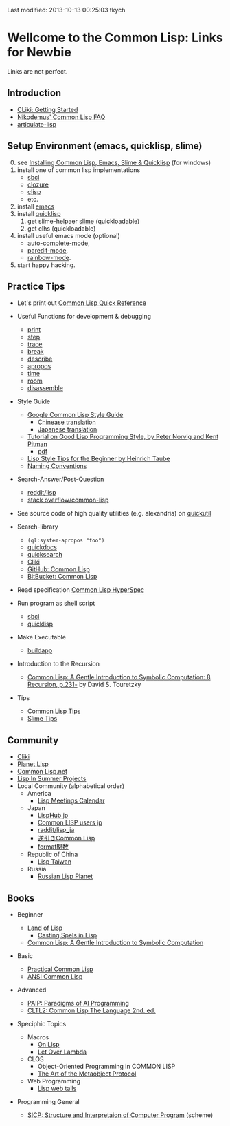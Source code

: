 Last modified: 2013-10-13 00:25:03 tkych


Wellcome to the Common Lisp: Links for Newbie
=============================================

Links are not perfect.


Introduction
------------

 - [CLiki: Getting Started](http://www.cliki.net/Getting%20Started)
 - [Nikodemus' Common Lisp FAQ](http://random-state.net/files/nikodemus-cl-faq.html)
 - [articulate-lisp](http://articulate-lisp.com/index.html)


Setup Environment (emacs, quicklisp, slime)
-------------------------------------------

 0. see [Installing Common Lisp, Emacs, Slime & Quicklisp](http://www.youtube.com/watch?v=VnWVu8VVDbI) (for windows)
 1. install one of common lisp implementations
    - [sbcl](http://www.sbcl.org/)
    - [clozure](http://www.clozure.com/index.html)
    - [clisp](http://www.clisp.org/)
    - etc.
 2. install [emacs](http://www.emacswiki.org/)
 3. install [quicklisp](http://www.quicklisp.org/)
    1. get slime-helpaer [slime](http://common-lisp.net/project/slime/) (quickloadable)
    2. get clhs (quickloadable)
 4. install useful emacs mode (optional)
    - [auto-complete-mode](https://github.com/auto-complete/auto-complete),
    - [paredit-mode](http://www.emacswiki.org/emacs/ParEdit),
    - [rainbow-mode](http://www.emacswiki.org/emacs/).
 5. start happy hacking.


Practice Tips
-------------

 - Let's print out [Common Lisp Quick Reference](http://clqr.boundp.org/)

 - Useful Functions for development & debugging
   - [print](http://www.lispworks.com/documentation/HyperSpec/Body/f_wr_pr.htm)
   - [step](http://www.lispworks.com/documentation/HyperSpec/Body/m_step.htm)
   - [trace](http://www.lispworks.com/documentation/HyperSpec/Body/m_tracec.htm)
   - [break](http://www.lispworks.com/documentation/HyperSpec/Body/f_break.htm)
   - [describe](http://www.lispworks.com/documentation/HyperSpec/Body/f_descri.htm)
   - [apropos](http://www.lispworks.com/documentation/HyperSpec/Body/f_apropo.htm)
   - [time](http://www.lispworks.com/documentation/HyperSpec/Body/m_time.htm)
   - [room](http://www.lispworks.com/documentation/HyperSpec/Body/f_room.htm)
   - [disassemble](http://www.lispworks.com/documentation/HyperSpec/Body/f_disass.htm)

 - Style Guide
   - [Google Common Lisp Style Guide](http://google-styleguide.googlecode.com/svn/trunk/lispguide.xml)
     - [Chinease translation](http://gclsg.lisp.tw/)
     - [Japanese translation](http://google-common-lisp-style-guide-ja.cddddr.org/)
   - [Tutorial on Good Lisp Programming Style, by Peter Norvig and Kent Pitman](http://norvig.com/luv-slides.ps)
     - [pdf](http://www.cs.umd.edu/~nau/cmsc421/norvig-lisp-style.pdf)
   - [Lisp Style Tips for the Beginner by Heinrich Taube](http://people.ace.ed.ac.uk/staff/medward2/class/moz/cm/doc/contrib/lispstyle.html)
   - [Naming Conventions](http://www.cliki.net/naming%20conventions)

 - Search-Answer/Post-Question
   - [reddit/lisp](http://www.reddit.com/r/lisp/)
   - [stack overflow/common-lisp](http://stackoverflow.com/questions/tagged/common-lisp)

 - See source code of high quality utilities (e.g. alexandria) on [quickutil](http://quickutil.org/)

 - Search-library
   - `(ql:system-apropos "foo")`
   - [quickdocs](http://quickdocs.org/)
   - [quicksearch](http://github.com/tkych/quicksearch)
   - [Cliki](http://cliki.net/)
   - [GitHub: Common Lisp](https://github.com/languages/Common%20Lisp)
   - [BitBucket: Common Lisp](https://bitbucket.org/repo/all?name=common+lisp)

 - Read specification [Common Lisp HyperSpec](http://www.lispworks.com/documentation/HyperSpec/Front/index.htm)

 - Run program as shell script
   - [sbcl](http://www.sbcl.org/manual/#Shebang-Scripts)
   - [quicklisp](http://stackoverflow.com/questions/9229526/how-to-use-quicklisp-when-cl-program-is-invoked-as-a-shell-script)

 - Make Executable
   - [buildapp](http://www.xach.com/lisp/buildapp/)

 - Introduction to the Recursion
   - [Common Lisp: A Gentle Introduction to Symbolic Computation: 8 Recursion, p.231-](http://www-cgi.cs.cmu.edu/afs/cs.cmu.edu/user/dst/www/LispBook/index.html) by David S. Touretzky

 - Tips
   - [Common Lisp Tips](http://lisptips.com/)
   - [Slime Tips](http://slime-tips.tumblr.com/)


Community
---------

 - [Cliki](http://cliki.net/)
 - [Planet Lisp](http://planet.lisp.org/)
 - [Common Lisp.net](http://common-lisp.net/)
 - [Lisp In Summer Projects](http://lispinsummerprojects.org/)
 - Local Community (alphabetical order)
   - America
     - [Lisp Meetings Calendar](http://planet.lisp.org/meetings/)
   - Japan
     - [LispHub.jp](http://lisphub.jp/)
     - [Common LISP users jp](http://cl.cddddr.org/)
     - [raddit/lisp_ja](http://www.reddit.com/r/lisp_ja/)
     - [逆引きCommon Lisp](http://tips.lisp-users.org/common-lisp/)
     - [format関数](http://super.para.media.kyoto-u.ac.jp/~tasuku/format-func.html)
   - Republic of China
     - [Lisp Taiwan](http://lisp.tw/)
   - Russia
     - [Russian Lisp Planet](http://lisper.ru/planet/)


Books
-----

- Beginner
  - [Land of Lisp](http://landoflisp.com/)
    - [Casting Spels in Lisp](http://www.lisperati.com/casting.html)
  - [Common Lisp: A Gentle Introduction to Symbolic Computation](http://www.cs.cmu.edu/~dst/LispBook/)

- Basic 
  - [Practical Common Lisp](http://www.gigamonkeys.com/book/)
  - [ANSI Common Lisp](http://www.paulgraham.com/acl.html)

- Advanced
  - [PAIP: Paradigms of AI Programming](http://norvig.com/paip.html)
  - [CLTL2: Common Lisp The Language 2nd. ed.](http://www.cs.cmu.edu/afs/cs.cmu.edu/project/ai-repository/ai/html/cltl/cltl2.html)

- Speciphic Topics
  - Macros
     - [On Lisp](http://www.paulgraham.com/onlisp.html)
     - [Let Over Lambda](http://letoverlambda.com/)
  - CLOS
     - Object-Oriented Programming in COMMON LISP
     - [The Art of the Metaobject Protocol](http://www.lisp.org/mop/)
  - Web Programming
     - [Lisp web tails](http://lispwebtales.ppenev.com/)

- Programming General
  - [SICP: Structure and Interpretaion of Computer Program](http://www.cliki.net/SICP) (scheme)

